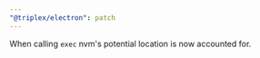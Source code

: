 ```yaml
---
"@triplex/electron": patch
---
```


When calling `exec` nvm's potential location is now accounted for.
